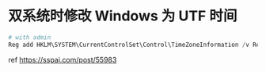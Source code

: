 # 双系统时修改 Windows 为 UTF 时间

```powershell
# with admin
Reg add HKLM\SYSTEM\CurrentControlSet\Control\TimeZoneInformation /v RealTimeIsUniversal /t REG_DWORD /d 1
```

ref <https://sspai.com/post/55983>